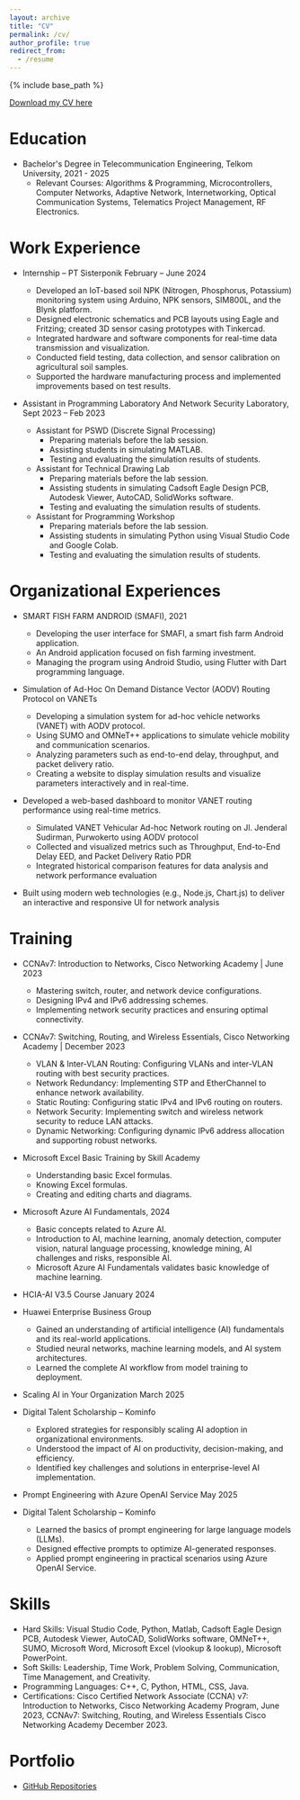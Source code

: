 ```yaml
---
layout: archive
title: "CV"
permalink: /cv/
author_profile: true
redirect_from:
  - /resume
---
```


{% include base_path %}

[Download my CV here](https://AbdulFatahAmrulloh.github.io/files/CV.pdf)

# Education

* Bachelor's Degree in Telecommunication Engineering, Telkom University, 2021 - 2025
  * Relevant Courses: Algorithms & Programming, Microcontrollers, Computer Networks, Adaptive Network, Internetworking, Optical Communication Systems, Telematics Project Management, RF Electronics.

# Work Experience

* Internship – PT Sisterponik February – June 2024 
    * Developed  an  IoT-based  soil  NPK  (Nitrogen,  Phosphorus,  Potassium)  monitoring  system  using Arduino, NPK sensors, SIM800L, and the Blynk platform. 
    * Designed electronic schematics and PCB layouts using Eagle and Fritzing; created 3D sensor casing prototypes with Tinkercad. 
    * Integrated hardware and software components for real-time data transmission and visualization. 
    * Conducted field testing, data collection, and sensor calibration on agricultural soil samples. 
    * Supported  the  hardware  manufacturing  process  and  implemented  improvements  based  on  test results. 

* Assistant in Programming Laboratory And Network Security Laboratory, Sept 2023 – Feb 2023
  * Assistant for PSWD (Discrete Signal Processing)
    * Preparing materials before the lab session.
    * Assisting students in simulating MATLAB.
    * Testing and evaluating the simulation results of students.
  * Assistant for Technical Drawing Lab
    * Preparing materials before the lab session.
    * Assisting students in simulating Cadsoft Eagle Design PCB, Autodesk Viewer, AutoCAD, SolidWorks software.
    * Testing and evaluating the simulation results of students.
  * Assistant for Programming Workshop
    * Preparing materials before the lab session.
    * Assisting students in simulating Python using Visual Studio Code and Google Colab.
    * Testing and evaluating the simulation results of students.

# Organizational Experiences

* SMART FISH FARM ANDROID (SMAFI), 2021
  * Developing the user interface for SMAFI, a smart fish farm Android application.
  * An Android application focused on fish farming investment.
  * Managing the program using Android Studio, using Flutter with Dart programming language.

* Simulation of Ad-Hoc On Demand Distance Vector (AODV) Routing Protocol on VANETs
  * Developing a simulation system for ad-hoc vehicle networks (VANET) with AODV protocol.
  * Using SUMO and OMNeT++ applications to simulate vehicle mobility and communication scenarios.
  * Analyzing parameters such as end-to-end delay, throughput, and packet delivery ratio.
  * Creating a website to display simulation results and visualize parameters interactively and in real-time.

* Developed a web-based dashboard to monitor VANET routing performance using real-time metrics.
  * Simulated VANET Vehicular Ad-hoc Network routing on Jl. Jenderal Sudirman, Purwokerto using AODV protocol
  * Collected and visualized metrics such as Throughput, End-to-End Delay EED, and Packet Delivery Ratio PDR
  * Integrated historical comparison features for data analysis and network performance evaluation
 * Built using modern web technologies (e.g., Node.js, Chart.js) to deliver an interactive and responsive UI for network analysis

# Training

* CCNAv7: Introduction to Networks, Cisco Networking Academy | June 2023
  * Mastering switch, router, and network device configurations.
  * Designing IPv4 and IPv6 addressing schemes.
  * Implementing network security practices and ensuring optimal connectivity.

* CCNAv7: Switching, Routing, and Wireless Essentials, Cisco Networking Academy | December 2023
  * VLAN & Inter-VLAN Routing: Configuring VLANs and inter-VLAN routing with best security practices.
  * Network Redundancy: Implementing STP and EtherChannel to enhance network availability.
  * Static Routing: Configuring static IPv4 and IPv6 routing on routers.
  * Network Security: Implementing switch and wireless network security to reduce LAN attacks.
  * Dynamic Networking: Configuring dynamic IPv6 address allocation and supporting robust networks.

* Microsoft Excel Basic Training by Skill Academy
  * Understanding basic Excel formulas.
  * Knowing Excel formulas.
  * Creating and editing charts and diagrams.

* Microsoft Azure AI Fundamentals, 2024
  * Basic concepts related to Azure AI.
  * Introduction to AI, machine learning, anomaly detection, computer vision, natural language processing, knowledge mining, AI challenges and risks, responsible AI.
  * Microsoft Azure AI Fundamentals validates basic knowledge of machine learning.

* HCIA-AI V3.5 Course January 2024 
* Huawei Enterprise Business Group  
  * Gained an understanding of artificial intelligence (AI) fundamentals and its real-world applications. 
  * Studied neural networks, machine learning models, and AI system architectures. 
  * Learned the complete AI workflow from model training to deployment. 

* Scaling AI in Your Organization March 2025 
* Digital Talent Scholarship – Kominfo  
  * Explored strategies for responsibly scaling AI adoption in organizational environments. 
  * Understood the impact of AI on productivity, decision-making, and efficiency. 
  * Identified key challenges and solutions in enterprise-level AI implementation. 
  
* Prompt Engineering with Azure OpenAI Service  May 2025 
* Digital Talent Scholarship – Kominfo  
  * Learned the basics of prompt engineering for large language models (LLMs). 
  * Designed effective prompts to optimize AI-generated responses. 
  * Applied prompt engineering in practical scenarios using Azure OpenAI Service.

# Skills

* Hard Skills: Visual Studio Code, Python, Matlab, Cadsoft Eagle Design PCB, Autodesk Viewer, AutoCAD, SolidWorks software, OMNeT++, SUMO, Microsoft Word, Microsoft Excel (vlookup & lookup), Microsoft PowerPoint.
* Soft Skills: Leadership, Time Work, Problem Solving, Communication, Time Management, and Creativity.
* Programming Languages: C++, C, Python, HTML, CSS, Java.
* Certifications: Cisco Certified Network Associate (CCNA) v7: Introduction to Networks, Cisco Networking Academy Program, June 2023, CCNAv7: Switching, Routing, and Wireless Essentials Cisco Networking Academy December 2023.

# Portfolio

* [GitHub Repositories](https://github.com/AbdulFatahAmrulloh?tab=repositories)